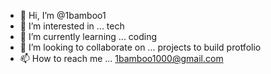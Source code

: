 - 👋 Hi, I’m @1bamboo1
- 👀 I’m interested in ... tech
- 🌱 I’m currently learning ... coding
- 💞️ I’m looking to collaborate on ... projects to build protfolio
- 📫 How to reach me ... 1bamboo1000@gmail.com

<!---
1bamboo1/1bamboo1 is a ✨ special ✨ repository because its `README.md` (this file) appears on your GitHub profile.
You can click the Preview link to take a look at your changes.
--->
